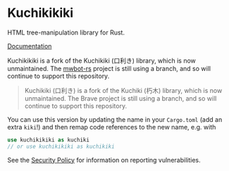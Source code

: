 # Kuchikikiki

HTML tree-manipulation library for Rust.

[Documentation](https://docs.rs/kuchikikiki)

Kuchikikiki is a fork of the Kuchikiki (口利き) library, which is now unmaintained.
The [mwbot-rs](https://www.mediawiki.org/wiki/Mwbot-rs) project is still using a branch,
and so will continue to support this repository.

> Kuchikiki (口利き) is a fork of the Kuchiki (朽木) library, which is now unmaintained.
> The Brave project is still using a branch, and so will continue to
> support this repository.

You can use this version by updating the name in your `Cargo.toml` (add an extra `kiki`!)
and then remap code references to the new name, e.g. with

```rust
use kuchikikiki as kuchiki
// or use kuchikikiki as kuchikiki
```

See the [Security Policy](SECURITY.md) for information on reporting vulnerabilities.
